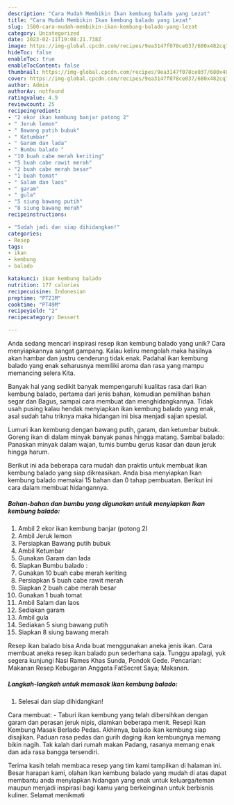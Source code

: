 ```yaml
---
description: "Cara Mudah Membikin Ikan kembung balado yang Lezat"
title: "Cara Mudah Membikin Ikan kembung balado yang Lezat"
slug: 1580-cara-mudah-membikin-ikan-kembung-balado-yang-lezat
category: Uncategorized
date: 2023-02-11T19:08:21.738Z
image: https://img-global.cpcdn.com/recipes/9ea3147f078ce037/680x482cq70/ikan-kembung-balado-foto-resep-utama.jpg
hideToc: false
enableToc: true
enableTocContent: false
thumbnail: https://img-global.cpcdn.com/recipes/9ea3147f078ce037/680x482cq70/ikan-kembung-balado-foto-resep-utama.jpg
cover: https://img-global.cpcdn.com/recipes/9ea3147f078ce037/680x482cq70/ikan-kembung-balado-foto-resep-utama.jpg
author: Admin
authorAv: notfound
ratingvalue: 4.9
reviewcount: 25
recipeingredient:
- "2 ekor ikan kembung banjar potong 2"
- " Jeruk lemon"
- " Bawang putih bubuk"
- " Ketumbar"
- " Garam dan lada"
- " Bumbu balado "
- "10 buah cabe merah keriting"
- "5 buah cabe rawit merah"
- "2 buah cabe merah besar"
- "1 buah tomat"
- " Salam dan laos"
- " garam"
- " gula"
- "5 siung bawang putih"
- "8 siung bawang merah"
recipeinstructions:

- "Sudah jadi dan siap dihidangkan!"
categories:
- Resep
tags:
- ikan
- kembung
- balado

katakunci: ikan kembung balado 
nutrition: 177 calories
recipecuisine: Indonesian
preptime: "PT21M"
cooktime: "PT49M"
recipeyield: "2"
recipecategory: Dessert

---
```





Anda sedang mencari inspirasi resep ikan kembung balado yang unik? Cara menyiapkannya sangat gampang. Kalau keliru mengolah maka hasilnya akan hambar dan justru cenderung tidak enak. Padahal ikan kembung balado yang enak seharusnya memiliki aroma dan rasa yang mampu memancing selera Kita.





Banyak hal yang sedikit banyak mempengaruhi kualitas rasa dari ikan kembung balado, pertama dari jenis bahan, kemudian pemilihan bahan segar dan Bagus, sampai cara membuat dan menghidangkannya. Tidak usah pusing kalau hendak menyiapkan ikan kembung balado yang enak,      asal sudah tahu triknya maka hidangan ini bisa menjadi sajian spesial.














Lumuri ikan kembung dengan bawang putih, garam, dan ketumbar bubuk. Goreng ikan di dalam minyak banyak panas hingga matang. Sambal balado: Panaskan minyak dalam wajan, tumis bumbu gerus kasar dan daun jeruk hingga harum.






Berikut ini ada beberapa cara mudah dan praktis untuk membuat ikan kembung balado yang siap dikreasikan. Anda bisa menyiapkan Ikan kembung balado memakai 15 bahan dan 0 tahap pembuatan. Berikut ini cara dalam membuat hidangannya.

<!--inarticleads1-->

##### Bahan-bahan dan bumbu yang digunakan untuk menyiapkan Ikan kembung balado:

1. Ambil 2 ekor ikan kembung banjar (potong 2)
1. Ambil  Jeruk lemon
1. Persiapkan  Bawang putih bubuk
1. Ambil  Ketumbar
1. Gunakan  Garam dan lada
1. Siapkan  Bumbu balado :
1. Gunakan 10 buah cabe merah keriting
1. Persiapkan 5 buah cabe rawit merah
1. Siapkan 2 buah cabe merah besar
1. Gunakan 1 buah tomat
1. Ambil  Salam dan laos
1. Sediakan  garam
1. Ambil  gula
1. Sediakan 5 siung bawang putih
1. Siapkan 8 siung bawang merah


Resep ikan balado bisa Anda buat menggunakan aneka jenis ikan. Cara membuat aneka resep ikan balado pun sederhana saja. Tunggu apalagi, yuk segera kunjungi Nasi Rames Khas Sunda, Pondok Gede. Pencarian: Makanan Resep Kebugaran Anggota FatSecret Saya; Makanan. 

<!--inarticleads2-->

##### Langkah-langkah untuk memasak Ikan kembung balado:


1. Selesai dan siap dihidangkan!

Cara membuat: - Taburi ikan kembung yang telah dibersihkan dengan garam dan perasan jeruk nipis, diamkan beberapa menit. Resepi Ikan Kembung Masak Berlado Pedas. Akhirnya, balado ikan kembung siap disajikan. Paduan rasa pedas dan gurih daging ikan kembungnya memang bikin nagih. Tak kalah dari rumah makan Padang, rasanya memang enak dan ada rasa bangga tersendiri. 

Terima kasih telah membaca resep yang tim kami tampilkan di halaman ini. Besar harapan kami, olahan Ikan kembung balado yang mudah di atas dapat membantu anda menyiapkan hidangan yang enak untuk keluarga/teman maupun menjadi inspirasi bagi kamu yang berkeinginan untuk berbisnis kuliner. Selamat menikmati
